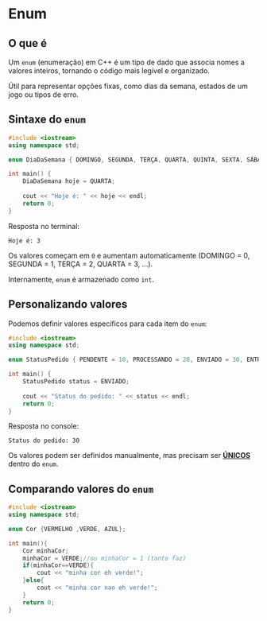 # Enum
## O que é
Um `enum` (enumeração) em C++ é um tipo de dado que associa nomes a valores inteiros, tornando o código mais legível e organizado.

Útil para representar opções fixas, como dias da semana, estados de um jogo ou tipos de erro.
## Sintaxe do `enum`
```cpp
#include <iostream>
using namespace std;

enum DiaDaSemana { DOMINGO, SEGUNDA, TERÇA, QUARTA, QUINTA, SEXTA, SÁBADO };

int main() {
    DiaDaSemana hoje = QUARTA;
    
    cout << "Hoje é: " << hoje << endl;
    return 0;
}
```
Resposta no terminal: 
```
Hoje é: 3
```
Os valores começam em `0` e aumentam automaticamente (DOMINGO = 0, SEGUNDA = 1, TERÇA = 2, QUARTA = 3, ...).

Internamente, `enum` é armazenado como `int`.
## Personalizando valores
Podemos definir valores específicos para cada item do `enum`:
```cpp
#include <iostream>
using namespace std;

enum StatusPedido { PENDENTE = 10, PROCESSANDO = 20, ENVIADO = 30, ENTREGUE = 40 };

int main() {
    StatusPedido status = ENVIADO;
    
    cout << "Status do pedido: " << status << endl;
    return 0;
}
```
Resposta no console:
```
Status do pedido: 30
```
Os valores podem ser definidos manualmente, mas precisam ser **<ins>ÚNICOS</ins>** dentro do `enum`.

## Comparando valores do `enum`
```cpp
#include <iostream>
using namespace std;

enum Cor {VERMELHO ,VERDE, AZUL};

int main(){
    Cor minhaCor;
    minhaCor = VERDE;//ou minhaCor = 1 (tanto faz)
    if(minhaCor==VERDE){
        cout << "minha cor eh verde!";
    }else{
        cout << "minha cor nao eh verde!";
    }
    return 0;
}
```